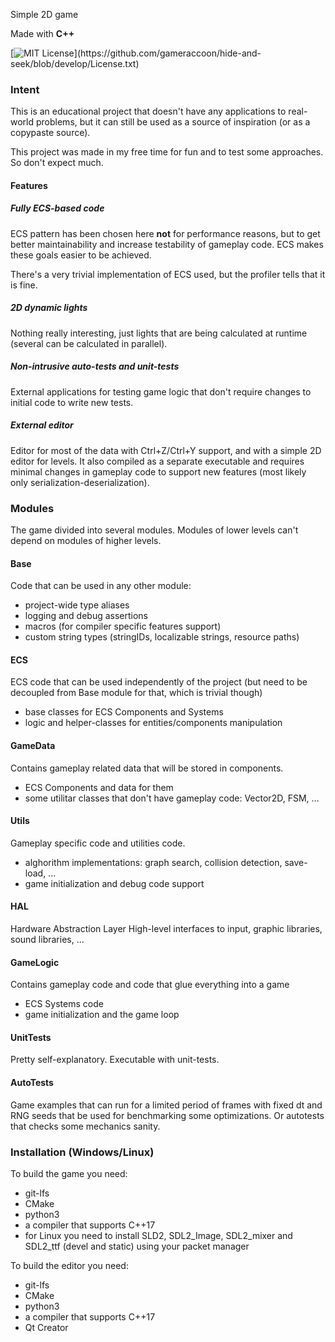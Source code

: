 Simple 2D game

Made with **C++**

[![MIT License](https://img.shields.io/apm/l/atomic-design-ui.svg?)](https://github.com/gameraccoon/hide-and-seek/blob/develop/License.txt)

### Intent
This is an educational project that doesn't have any applications to real-world problems, but it can still be used as a source of inspiration (or as a copypaste source).

This project was made in my free time for fun and to test some approaches. So don't expect much.

#### Features
##### Fully ECS-based code
ECS pattern has been chosen here **not** for performance reasons, but to get better maintainability and increase testability of gameplay code. ECS makes these goals easier to be achieved.

There's a very trivial implementation of ECS used, but the profiler tells that it is fine.
##### 2D dynamic lights
Nothing really interesting, just lights that are being calculated at runtime (several can be calculated in parallel).
##### Non-intrusive auto-tests and unit-tests
External applications for testing game logic that don't require changes to initial code to write new tests.
##### External editor
Editor for most of the data with Ctrl+Z/Ctrl+Y support, and with a simple 2D editor for levels. It also compiled as a separate executable and requires minimal changes in gameplay code to support new features (most likely only serialization-deserialization).

### Modules
The game divided into several modules. Modules of lower levels can't depend on modules of higher levels.
#### Base
Code that can be used in any other module:
- project-wide type aliases
- logging and debug assertions
- macros (for compiler specific features support)
- custom string types (stringIDs, localizable strings, resource paths)
#### ECS
ECS code that can be used independently of the project (but need to be decoupled from Base module for that, which is trivial though)
- base classes for ECS Components and Systems
- logic and helper-classes for entities/components manipulation
#### GameData
Contains gameplay related data that will be stored in components.
- ECS Components and data for them
- some utilitar classes that don't have gameplay code: Vector2D, FSM, ...
#### Utils
Gameplay specific code and utilities code.
- alghorithm implementations: graph search, collision detection, save-load, ...
- game initialization and debug code support
#### HAL
Hardware Abstraction Layer
High-level interfaces to input, graphic libraries, sound libraries, ...
#### GameLogic
Contains gameplay code and code that glue everything into a game
- ECS Systems code
- game initialization and the game loop
#### UnitTests
Pretty self-explanatory. Executable with unit-tests.
#### AutoTests
Game examples that can run for a limited period of frames with fixed dt and RNG seeds that be used for benchmarking some optimizations. Or autotests that checks some mechanics sanity.

### Installation (Windows/Linux)

To build the game you need:
- git-lfs
- CMake
- python3
- a compiler that supports C++17
- for Linux you need to install SLD2, SDL2_Image, SDL2_mixer and SDL2_ttf (devel and static) using your packet manager

To build the editor you need:
- git-lfs
- CMake
- python3
- a compiler that supports C++17
- Qt Creator
